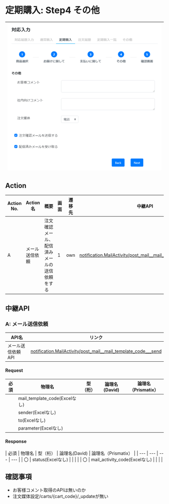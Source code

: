 # 定期購入: Step4 その他
|![画面](../../../images/subscription_4_etc.png)|  
|:-:|

## Action

| Action No. | Action名 | 概要 | 画面 | 遷移先 | 中継API | 
| --- | --- | --- | --- | --- | --- |
| A | メール送信依頼 | 注文確認メール、配信済みメールの送信依頼をする | 1 | own | [notification.MailActivity/post_mail__mail_template_code___send](http://3.114.104.100/#/notification.MailActivity/post_mail__mail_template_code___send) |

## 中継API
### A: メール送信依頼

| API名 | リンク |
| --- | --- |
| メール送信依頼API | [notification.MailActivity/post_mail__mail_template_code___send](http://3.114.104.100/#/notification.MailActivity/post_mail__mail_template_code___send) |

#### Request

| 必須 | 物理名 | 型（桁） | 論理名(David) | 論理名（Prismatix） |
| --- | --- | --- | --- | --- |
|  | mail_template_code(Excelなし) |  |  |  |
|  | sender(Excelなし) |  |  |  |
|  | to(Excelなし) |  |  |  |
|  | parameter(Excelなし) |  |  |  |

#### Response

| 必須 | 物理名 | 型（桁） | 論理名(David) | 論理名（Prismatix） |
| --- | --- | --- | --- |
| 〇 | status(Excelなし) |  |  |  |
| 〇 | mail_activity_code(Excelなし) |  |  |  |


## 確認事項
* お客様コメント取得のAPIは無いのか
* 注文媒体設定/carts/{cart_code}/_updateが無い